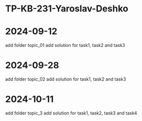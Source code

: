 # TP-KB-231-Yaroslav-Deshko

# 2024-09-12
add folder topic_01
add solution for task1, task2 and task3

# 2024-09-28
add folder topic_02
add solution for task1, task2 and task3

# 2024-10-11
add folder topic_3
add solution for task1, task2, task3 and task4
